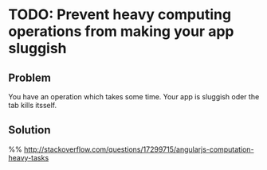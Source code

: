 # TODO: Prevent heavy computing operations from making your app sluggish

## Problem

You have an operation which takes some time. Your app is sluggish oder the tab kills itsself.


## Solution

%% http://stackoverflow.com/questions/17299715/angularjs-computation-heavy-tasks

